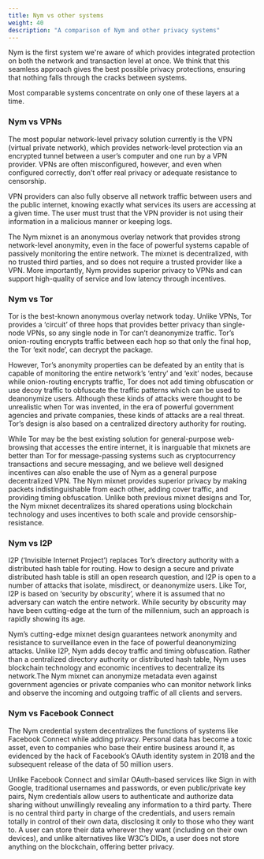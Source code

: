 ```yaml
---
title: Nym vs other systems
weight: 40
description: "A comparison of Nym and other privacy systems"
---
```


Nym is the first system we're aware of which provides integrated protection on both the network and transaction level at once. We think that this seamless approach gives the best possible privacy protections, ensuring that nothing falls through the cracks between systems.

Most comparable systems concentrate on only one of these layers at a time.

### Nym vs VPNs

The most popular network-level privacy solution currently is the VPN (virtual private network), which provides network-level protection via an encrypted tunnel between a user’s computer and one run by a VPN provider. VPNs are often misconfigured, however, and even when configured correctly, don’t offer real privacy or adequate resistance to censorship.

VPN providers can also fully observe all network traffic between users and the public internet, knowing exactly what services its users are accessing at a given time. The user must trust that the VPN provider is not using their information in a malicious manner or keeping logs.

The Nym mixnet is an anonymous overlay network that provides strong network-level anonymity, even in the face of powerful systems capable of passively monitoring the entire network. The mixnet is decentralized, with no trusted third parties, and so does not require a trusted provider like a VPN. More importantly, Nym provides superior privacy to VPNs and can support high-quality of service and low latency through incentives.

### Nym vs Tor

Tor is the best-known anonymous overlay network today. Unlike VPNs, Tor provides a ‘circuit’ of three hops that provides better privacy than single-node VPNs, so any single node in Tor can’t deanonymize traffic. Tor’s onion-routing encrypts traffic between each hop so that only the final hop, the Tor ‘exit node’, can decrypt the package.

However, Tor’s anonymity properties can be defeated by an entity that is capable of monitoring the entire network’s ‘entry’ and ‘exit’ nodes, because while onion-routing encrypts traffic, Tor does not add timing obfuscation or use decoy traffic to obfuscate the traffic patterns which can be used to deanonymize users. Although these kinds of attacks were thought to be unrealistic when Tor was invented, in the era of powerful government agencies and private companies, these kinds of attacks are a real threat. Tor’s design is also based on a centralized directory authority for routing.

While Tor may be the best existing solution for general-purpose web-browsing that accesses the entire internet, it is inarguable that mixnets are better than Tor for message-passing systems such as cryptocurrency transactions and secure messaging, and we believe well designed incentives can also enable the use of Nym as a general purpose decentralized VPN. The Nym mixnet provides superior privacy by making packets indistinguishable from each other, adding cover traffic, and providing timing obfuscation. Unlike both previous mixnet designs and Tor, the Nym mixnet decentralizes its shared operations using blockchain technology and uses incentives to both scale and provide censorship-resistance.

### Nym vs I2P

I2P (‘Invisible Internet Project’) replaces Tor’s directory authority with a distributed hash table for routing. How to design a secure and private distributed hash table is still an open research question, and I2P is open to a number of attacks that isolate, misdirect, or deanonymize users. Like Tor, I2P is based on ‘security by obscurity’, where it is assumed that no adversary can watch the entire network. While security by obscurity may have been cutting-edge at the turn of the millennium, such an approach is rapidly showing its age.

Nym’s cutting-edge mixnet design guarantees network anonymity and resistance to surveillance even in the face of powerful deanonymizing attacks. Unlike I2P, Nym adds decoy traffic and timing obfuscation. Rather than a centralized directory authority or distributed hash table, Nym uses blockchain technology and economic incentives to decentralize its network.The Nym mixnet can anonymize metadata even against government agencies or private companies who can monitor network links and observe the incoming and outgoing traffic of all clients and servers.

### Nym vs Facebook Connect
The Nym credential system decentralizes the functions of systems like Facebook Connect while adding privacy. Personal data has become a toxic asset, even to companies who base their entire business around it, as evidenced by the hack of Facebook’s OAuth identity system in 2018 and the subsequent release of the data of 50 million users.

Unlike Facebook Connect and similar OAuth-based services like Sign in with Google, traditional usernames and passwords, or even public/private key pairs, Nym credentials allow users to authenticate and authorize data sharing without unwillingly revealing any information to a third party. There is no central third party in charge of the credentials, and users remain totally in control of their own data, disclosing it only to those who they want to. A user can store their data wherever they want (including on their own devices), and unlike alternatives like W3C’s DIDs, a user does not store anything on the blockchain, offering better privacy.
